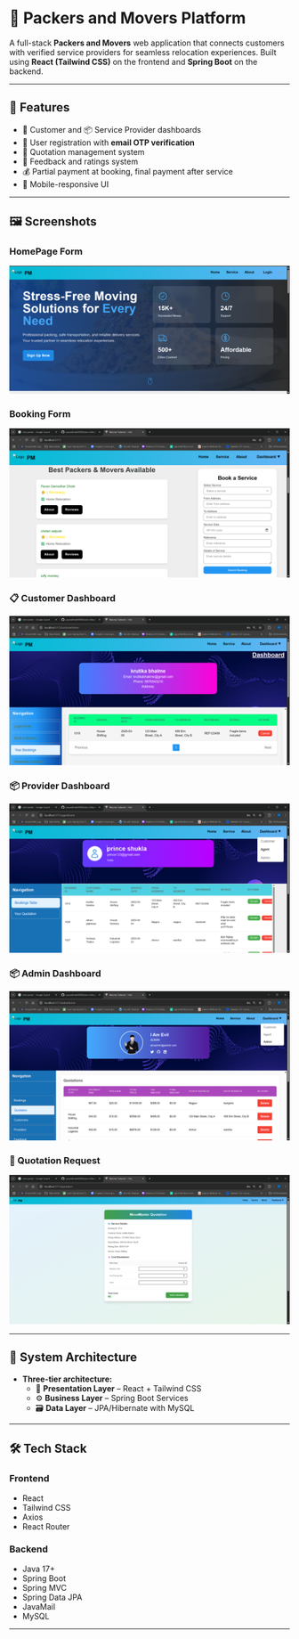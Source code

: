 # 🚛 Packers and Movers Platform

A full-stack **Packers and Movers** web application that connects customers with verified service providers for seamless relocation experiences. Built using **React (Tailwind CSS)** on the frontend and **Spring Boot** on the backend.

---

## 🚀 Features

- 🧍 Customer and 📦 Service Provider dashboards
- 🔐 User registration with **email OTP verification**
- 📄 Quotation management system
- 💬 Feedback and ratings system
- 💰 Partial payment at booking, final payment after service
- 📱 Mobile-responsive UI

---

## 🖼️ Screenshots


###  HomePage Form
![HomePage Form](./screenshots/Homepage.png)

###  Booking Form
![Booking Form](./screenshots/Booking%20form.png)



### 📋 Customer Dashboard
![Customer Dashboard](./screenshots/customer%20Dashboard.png)

### 📦 Provider Dashboard
![Provider Dashboard](./screenshots/Agent%20Dashboard.png)

### 📦 Admin Dashboard
![Admin Dashboard](./screenshots/Admin%20dashboard.png)

### 🧾 Quotation Request
![Quotation Request](./screenshots/Quotation%20form.png)

---

## 🧠 System Architecture

- **Three-tier architecture:**
  - 📱 **Presentation Layer** – React + Tailwind CSS
  - ⚙️ **Business Layer** – Spring Boot Services
  - 🗃 **Data Layer** – JPA/Hibernate with MySQL

---

## 🛠 Tech Stack

### Frontend
- React
- Tailwind CSS
- Axios
- React Router

### Backend
- Java 17+
- Spring Boot
- Spring MVC
- Spring Data JPA
- JavaMail 
- MySQL

---


